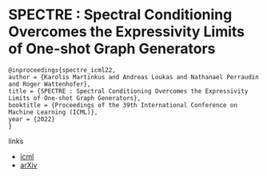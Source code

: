 # SPECTRE : Spectral Conditioning Overcomes the Expressivity Limits of One-shot Graph Generators

```
@inproceedings{spectre_icml22,
author = {Karolis Martinkus and Andreas Loukas and Nathanael Perraudin and Roger Wattenhofer},
title = {SPECTRE : Spectral Conditioning Overcomes the Expressivity Limits of One-shot Graph Generators},
booktitle = {Proceedings of the 39th International Conference on Machine Learning (ICML)},
year = {2022}
}
```

links
- [icml](https://icml.cc/Conferences/2022/Schedule?showEvent=18394)
- [arXiv](https://arxiv.org/abs/2204.01613)
